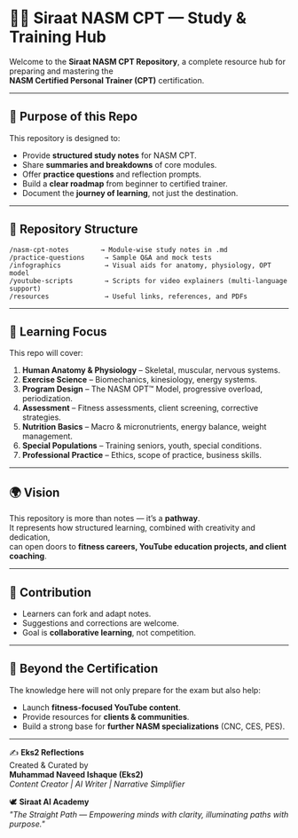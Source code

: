 # 🏋️‍♂️ Siraat NASM CPT — Study & Training Hub

Welcome to the **Siraat NASM CPT Repository**, a complete resource hub for preparing and mastering the  
**NASM Certified Personal Trainer (CPT)** certification.

---

## 🎯 Purpose of this Repo
This repository is designed to:
- Provide **structured study notes** for NASM CPT.
- Share **summaries and breakdowns** of core modules.
- Offer **practice questions** and reflection prompts.
- Build a **clear roadmap** from beginner to certified trainer.
- Document the **journey of learning**, not just the destination.

---

## 📂 Repository Structure
```
/nasm-cpt-notes        → Module-wise study notes in .md  
/practice-questions     → Sample Q&A and mock tests  
/infographics           → Visual aids for anatomy, physiology, OPT model  
/youtube-scripts        → Scripts for video explainers (multi-language support)  
/resources              → Useful links, references, and PDFs  
```

---

## 📘 Learning Focus
This repo will cover:
1. **Human Anatomy & Physiology** – Skeletal, muscular, nervous systems.  
2. **Exercise Science** – Biomechanics, kinesiology, energy systems.  
3. **Program Design** – The NASM OPT™ Model, progressive overload, periodization.  
4. **Assessment** – Fitness assessments, client screening, corrective strategies.  
5. **Nutrition Basics** – Macro & micronutrients, energy balance, weight management.  
6. **Special Populations** – Training seniors, youth, special conditions.  
7. **Professional Practice** – Ethics, scope of practice, business skills.  

---

## 🌍 Vision
This repository is more than notes — it’s a **pathway**.  
It represents how structured learning, combined with creativity and dedication,  
can open doors to **fitness careers, YouTube education projects, and client coaching**.  

---

## 🤝 Contribution
- Learners can fork and adapt notes.  
- Suggestions and corrections are welcome.  
- Goal is **collaborative learning**, not competition.  

---

## 🚀 Beyond the Certification
The knowledge here will not only prepare for the exam but also help:
- Launch **fitness-focused YouTube content**.  
- Provide resources for **clients & communities**.  
- Build a strong base for **further NASM specializations** (CNC, CES, PES).  

---

✍️ **Eks2 Reflections**  
Created & Curated by  
**Muhammad Naveed Ishaque (Eks2)**  
*Content Creator | AI Writer | Narrative Simplifier*  

🕊️ **Siraat AI Academy**  
*"The Straight Path — Empowering minds with clarity, illuminating paths with purpose."*  
